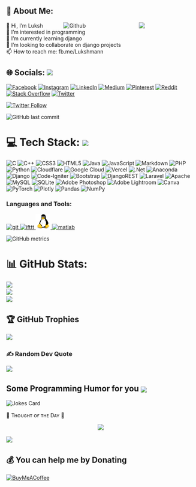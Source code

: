 ## 💫 About Me:
<img src = 'https://media0.giphy.com/media/KDDpcKigbfFpnejZs6/giphy.gif' width=150 align=right>

<img width="40%" align="right" alt="Github" src="https://raw.githubusercontent.com/onimur/.github/master/.resources/git-header.svg" />
👋 Hi, I’m Luksh<br>👀 I’m interested in programming<br>🌱 I’m currently learning django<br>💞️ I’m looking to collaborate on django projects<br>📫 How to reach me: fb.me/Lukshmann



## 🌐 Socials: <img src='https://raw.githubusercontent.com/ShahriarShafin/ShahriarShafin/main/Assets/handshake.gif' width=80>
[![Facebook](https://img.shields.io/badge/Facebook-%231877F2.svg?logo=Facebook&logoColor=white)](https://facebook.com/Lukshmann) [![Instagram](https://img.shields.io/badge/Instagram-%23E4405F.svg?logo=Instagram&logoColor=white)](https://instagram.com/lukshmann) [![LinkedIn](https://img.shields.io/badge/LinkedIn-%230077B5.svg?logo=linkedin&logoColor=white)](https://linkedin.com/in/luksh) [![Medium](https://img.shields.io/badge/Medium-12100E?logo=medium&logoColor=white)](https://medium.com/@Luksh) [![Pinterest](https://img.shields.io/badge/Pinterest-%23E60023.svg?logo=Pinterest&logoColor=white)](https://pinterest.com/luksh) [![Reddit](https://img.shields.io/badge/Reddit-%23FF4500.svg?logo=Reddit&logoColor=white)](https://reddit.com/user/luksh) [![Stack Overflow](https://img.shields.io/badge/-Stackoverflow-FE7A16?logo=stack-overflow&logoColor=white)](https://stackoverflow.com/users/luksh) [![Twitter](https://img.shields.io/badge/Twitter-%231DA1F2.svg?logo=Twitter&logoColor=white)](https://twitter.com/Beluksh) 

[![Twitter Follow](https://img.shields.io/twitter/follow/Beluksh?color=1DA1F2&logo=twitter&style=for-the-badge)](https://twitter.com/intent/follow?original_referer=https%3A%2F%2Fgithub.com%2FBeluksh&screen_name=Beluksh)

![GitHub last commit](https://img.shields.io/github/last-commit/Luksh/Luksh)

# 💻 Tech Stack: <img src = "https://media2.giphy.com/media/QssGEmpkyEOhBCb7e1/giphy.gif?cid=ecf05e47a0n3gi1bfqntqmob8g9aid1oyj2wr3ds3mg700bl&rid=giphy.gif" width = 30>
![C](https://img.shields.io/badge/c-%2300599C.svg?style=flat&logo=c&logoColor=white) ![C++](https://img.shields.io/badge/c++-%2300599C.svg?style=flat&logo=c%2B%2B&logoColor=white) ![CSS3](https://img.shields.io/badge/css3-%231572B6.svg?style=flat&logo=css3&logoColor=white) ![HTML5](https://img.shields.io/badge/html5-%23E34F26.svg?style=flat&logo=html5&logoColor=white) ![Java](https://img.shields.io/badge/java-%23ED8B00.svg?style=flat&logo=java&logoColor=white) ![JavaScript](https://img.shields.io/badge/javascript-%23323330.svg?style=flat&logo=javascript&logoColor=%23F7DF1E) ![Markdown](https://img.shields.io/badge/markdown-%23000000.svg?style=flat&logo=markdown&logoColor=white) ![PHP](https://img.shields.io/badge/php-%23777BB4.svg?style=flat&logo=php&logoColor=white) ![Python](https://img.shields.io/badge/python-3670A0?style=flat&logo=python&logoColor=ffdd54) ![Cloudflare](https://img.shields.io/badge/Cloudflare-F38020?style=flat&logo=Cloudflare&logoColor=white) ![Google Cloud](https://img.shields.io/badge/Google%20Cloud-%234285F4.svg?style=flat&logo=google-cloud&logoColor=white) ![Vercel](https://img.shields.io/badge/vercel-%23000000.svg?style=flat&logo=vercel&logoColor=white) ![.Net](https://img.shields.io/badge/.NET-5C2D91?style=flat&logo=.net&logoColor=white) ![Anaconda](https://img.shields.io/badge/Anaconda-%2344A833.svg?style=flat&logo=anaconda&logoColor=white) ![Django](https://img.shields.io/badge/django-%23092E20.svg?style=flat&logo=django&logoColor=white) ![Code-Igniter](https://img.shields.io/badge/CodeIgniter-%23EF4223.svg?style=flat&logo=codeIgniter&logoColor=white) ![Bootstrap](https://img.shields.io/badge/bootstrap-%23563D7C.svg?style=flat&logo=bootstrap&logoColor=white) ![DjangoREST](https://img.shields.io/badge/DJANGO-REST-ff1709?style=flat&logo=django&logoColor=white&color=ff1709&labelColor=gray) ![Laravel](https://img.shields.io/badge/laravel-%23FF2D20.svg?style=flat&logo=laravel&logoColor=white) ![Apache](https://img.shields.io/badge/apache-%23D42029.svg?style=flat&logo=apache&logoColor=white) ![MySQL](https://img.shields.io/badge/mysql-%2300f.svg?style=flat&logo=mysql&logoColor=white) ![SQLite](https://img.shields.io/badge/sqlite-%2307405e.svg?style=flat&logo=sqlite&logoColor=white) ![Adobe Photoshop](https://img.shields.io/badge/adobephotoshop-%2331A8FF.svg?style=flat&logo=adobephotoshop&logoColor=white) ![Adobe Lightroom](https://img.shields.io/badge/Adobe%20Lightroom-31A8FF.svg?style=flat&logo=Adobe%20Lightroom&logoColor=white) ![Canva](https://img.shields.io/badge/Canva-%2300C4CC.svg?style=flat&logo=Canva&logoColor=white) ![PyTorch](https://img.shields.io/badge/PyTorch-%23EE4C2C.svg?style=flat&logo=PyTorch&logoColor=white) ![Plotly](https://img.shields.io/badge/Plotly-%233F4F75.svg?style=flat&logo=plotly&logoColor=white) ![Pandas](https://img.shields.io/badge/pandas-%23150458.svg?style=flat&logo=pandas&logoColor=white) ![NumPy](https://img.shields.io/badge/numpy-%23013243.svg?style=flat&logo=numpy&logoColor=white)

<h3 align="left">Languages and Tools:</h3>
<p align="left">  <a href="https://git-scm.com/" target="_blank" rel="noreferrer"> <img src="https://www.vectorlogo.zone/logos/git-scm/git-scm-icon.svg" alt="git" width="40" height="40"/> </a> <a href="https://ifttt.com/" target="_blank" rel="noreferrer"> <img src="https://www.vectorlogo.zone/logos/ifttt/ifttt-ar21.svg" alt="ifttt" width="40" height="40"/> </a> <a href="https://www.linux.org/" target="_blank" rel="noreferrer"> <img src="https://raw.githubusercontent.com/devicons/devicon/master/icons/linux/linux-original.svg" alt="linux" width="40" height="40"/> </a> <a href="https://www.mathworks.com/" target="_blank" rel="noreferrer"> <img src="https://upload.wikimedia.org/wikipedia/commons/2/21/Matlab_Logo.png" alt="matlab" width="40" height="40"/> </a> </p>

![GitHub metrics](https://metrics.lecoq.io/luksh)

# 📊 GitHub Stats:
![](https://github-readme-stats.vercel.app/api?username=luksh&theme=radical&hide_border=false&include_all_commits=true&count_private=true)<br/>
![](https://github-readme-streak-stats.herokuapp.com/?user=luksh&theme=radical&hide_border=false)<br/>
![](https://github-readme-stats.vercel.app/api/top-langs/?username=luksh&theme=radical&hide_border=false&include_all_commits=true&count_private=true&layout=compact)

## 🏆 GitHub Trophies
![](https://github-profile-trophy.vercel.app/?username=luksh&theme=radical&no-frame=false&no-bg=false&margin-w=4)

### ✍️ Random Dev Quote
![](https://quotes-github-readme.vercel.app/api?type=horizontal&theme=radical)

<h2> Some Programming Humor for you <img align ='center' src='https://media2.giphy.com/media/UQDSBzfyiBKvgFcSTw/giphy.gif' width = 30></h2>

![Jokes Card](https://readme-jokes.vercel.app/api?theme=default)

🌟 Tʜᴏᴜɢʜᴛ ᴏғ ᴛʜᴇ Dᴀʏ 🌟

<!--STARTS_HERE_QUOTE_CARD-->
<p align="center">
    <img src="https://readme-daily-quotes.vercel.app/api?author=Yanni&quote=Music%20is%20like%20creating%20an%20emotional%20painting.%20The%20sounds%20are%20the%20colors.&theme=dark&bg_color=011627&author_color=ffeb95">
</p>
<!--ENDS_HERE_QUOTE_CARD-->

[![](https://visitcount.itsvg.in/api?id=luksh&icon=0&color=0)](https://visitcount.itsvg.in)

  ## 💰 You can help me by Donating
  [![BuyMeACoffee](https://img.shields.io/badge/Buy%20Me%20a%20Coffee-ffdd00?style=for-the-badge&logo=buy-me-a-coffee&logoColor=black)](https://buymeacoffee.com/luksh)

